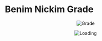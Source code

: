 # Benim Nickim Grade

<p align="center">
  <img src="https://img.shields.io/badge/Grade-<color>-<animation>?style=for-the-badge&logo=github" alt="Grade">
</p>

<p align="center">
  <img src="https://img.shields.io/badge/Loading-<color>?style=for-the-badge&logo=github" alt="Loading">
</p>

